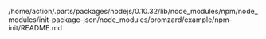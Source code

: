 /home/action/.parts/packages/nodejs/0.10.32/lib/node_modules/npm/node_modules/init-package-json/node_modules/promzard/example/npm-init/README.md